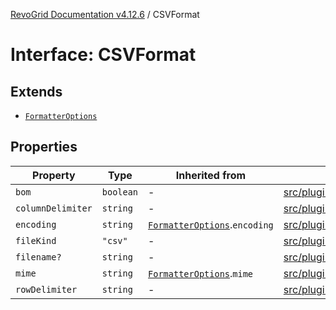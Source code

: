 [RevoGrid Documentation v4.12.6](README.md) / CSVFormat

# Interface: CSVFormat

## Extends

- [`FormatterOptions`](Interface.FormatterOptions.md)

## Properties

| Property | Type | Inherited from | Defined in |
| ------ | ------ | ------ | ------ |
| `bom` | `boolean` | - | [src/plugins/export/types.ts:23](https://github.com/revolist/revogrid/blob/293c9e1b6198b802a0690dc2e0b9faebd722e77f/src/plugins/export/types.ts#L23) |
| `columnDelimiter` | `string` | - | [src/plugins/export/types.ts:24](https://github.com/revolist/revogrid/blob/293c9e1b6198b802a0690dc2e0b9faebd722e77f/src/plugins/export/types.ts#L24) |
| `encoding` | `string` | [`FormatterOptions`](Interface.FormatterOptions.md).`encoding` | [src/plugins/export/types.ts:13](https://github.com/revolist/revogrid/blob/293c9e1b6198b802a0690dc2e0b9faebd722e77f/src/plugins/export/types.ts#L13) |
| `fileKind` | `"csv"` | - | [src/plugins/export/types.ts:22](https://github.com/revolist/revogrid/blob/293c9e1b6198b802a0690dc2e0b9faebd722e77f/src/plugins/export/types.ts#L22) |
| `filename?` | `string` | - | [src/plugins/export/types.ts:26](https://github.com/revolist/revogrid/blob/293c9e1b6198b802a0690dc2e0b9faebd722e77f/src/plugins/export/types.ts#L26) |
| `mime` | `string` | [`FormatterOptions`](Interface.FormatterOptions.md).`mime` | [src/plugins/export/types.ts:12](https://github.com/revolist/revogrid/blob/293c9e1b6198b802a0690dc2e0b9faebd722e77f/src/plugins/export/types.ts#L12) |
| `rowDelimiter` | `string` | - | [src/plugins/export/types.ts:25](https://github.com/revolist/revogrid/blob/293c9e1b6198b802a0690dc2e0b9faebd722e77f/src/plugins/export/types.ts#L25) |

